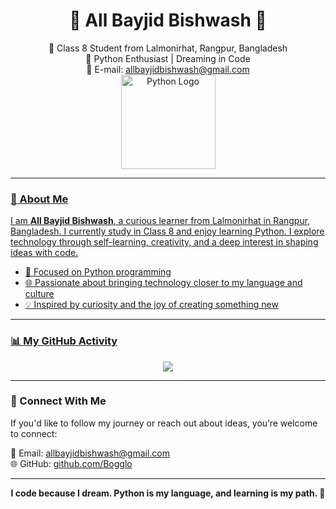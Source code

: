 <h1 align="center">🌟 All Bayjid Bishwash 🌟</h1>

<p align="center">
  📍 Class 8 Student from Lalmonirhat, Rangpur, Bangladesh <br/>
  🐍 Python Enthusiast | Dreaming in Code <br/>
  📧 E-mail: <a href="mailto:allbayjidbishwash@gmail.com">allbayjidbishwash@gmail.com</a> <br/>
      <a href="https://github.com/Bogglo">
  <img src="https://1000logos.net/wp-content/uploads/2020/08/Python-Logo.png" alt="Python Logo" width="151"/>
</p>

---

### 👤 About Me

I am **All Bayjid Bishwash**, a curious learner from Lalmonirhat in Rangpur, Bangladesh. I currently study in Class 8 and enjoy learning Python. I explore technology through self-learning, creativity, and a deep interest in shaping ideas with code.

- 🐍 Focused on Python programming  
- 🌐 Passionate about bringing technology closer to my language and culture  
- 💡 Inspired by curiosity and the joy of creating something new  

---

### 📊 My GitHub Activity

<p align="center">
  <a href="https://github.com/Bogglo">
    <img src="https://streak-stats.demolab.com?user=Bogglo&theme=github-dark&short_numbers=true"/>
  </a>
</p>

---

### 💬 Connect With Me

If you'd like to follow my journey or reach out about ideas, you’re welcome to connect:

📧 Email: allbayjidbishwash@gmail.com  
🌐 GitHub: [github.com/Bogglo](https://github.com/Bogglo)

---

<p align="center"><strong>
I code because I dream. Python is my language, and learning is my path. 💫
</strong></p>

